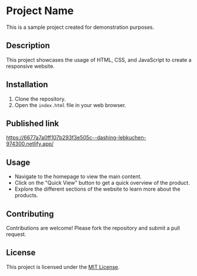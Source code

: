 # Project Name

This is a sample project created for demonstration purposes.

## Description

This project showcases the usage of HTML, CSS, and JavaScript to create a responsive website.

## Installation

1. Clone the repository.
2. Open the `index.html` file in your web browser.

## Published link
https://6677a7a0ff107b293f3e505c--dashing-lebkuchen-974300.netlify.app/
## Usage

- Navigate to the homepage to view the main content.
- Click on the "Quick View" button to get a quick overview of the product.
- Explore the different sections of the website to learn more about the products.

## Contributing

Contributions are welcome! Please fork the repository and submit a pull request.

## License

This project is licensed under the [MIT License](LICENSE).

